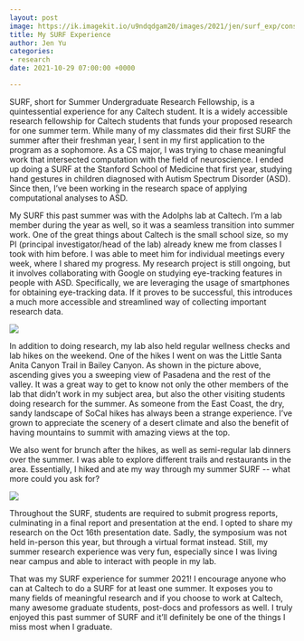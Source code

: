 ```yaml
---
layout: post
image: https://ik.imagekit.io/u9ndqdgam20/images/2021/jen/surf_exp/consult3.jpeg
title: My SURF Experience
author: Jen Yu
categories:
- research
date: 2021-10-29 07:00:00 +0000

---
```

SURF, short for Summer Undergraduate Research Fellowship, is a quintessential experience for any Caltech student. It is a widely accessible research fellowship for Caltech students that funds your proposed research for one summer term. While many of my classmates did their first SURF the summer after their freshman year, I sent in my first application to the program as a sophomore. As a CS major, I was trying to chase meaningful work that intersected computation with the field of neuroscience. I ended up doing a SURF at the Stanford School of Medicine that first year, studying hand gestures in children diagnosed with Autism Spectrum Disorder (ASD). Since then, I’ve been working in the research space of applying computational analyses to ASD.

My SURF this past summer was with the Adolphs lab at Caltech. I’m a lab member during the year as well, so it was a seamless transition into summer work. One of the great things about Caltech is the small school size, so my PI (principal investigator/head of the lab) already knew me from classes I took with him before. I was able to meet him for individual meetings every week, where I shared my progress. My research project is still ongoing, but it involves collaborating with Google on studying eye-tracking features in people with ASD. Specifically, we are leveraging the usage of smartphones for obtaining eye-tracking data. If it proves to be successful, this introduces a much more accessible and streamlined way of collecting important research data.

![](https://ik.imagekit.io/u9ndqdgam20/images/2021/jen/surf_exp/labhike+(1).jpeg)

In addition to doing research, my lab also held regular wellness checks and lab hikes on the weekend. One of the hikes I went on was the Little Santa Anita Canyon Trail in Bailey Canyon. As shown in the picture above, ascending gives you a sweeping view of Pasadena and the rest of the valley. It was a great way to get to know not only the other members of the lab that didn’t work in my subject area, but also the other visiting students doing research for the summer. As someone from the East Coast, the dry, sandy landscape of SoCal hikes has always been a strange experience. I’ve grown to appreciate the scenery of a desert climate and also the benefit of having mountains to summit with amazing views at the top.

We also went for brunch after the hikes, as well as semi-regular lab dinners over the summer. I was able to explore different trails and restaurants in the area. Essentially, I hiked and ate my way through my summer SURF -- what more could you ask for?

![](https://ik.imagekit.io/u9ndqdgam20/images/2021/jen/surf_exp/zoomscreen+(1).png)

Throughout the SURF, students are required to submit progress reports, culminating in a final report and presentation at the end. I opted to share my research on the Oct 16th presentation date. Sadly, the symposium was not held in-person this year, but through a virtual format instead. Still, my summer research experience was very fun, especially since I was living near campus and able to interact with people in my lab.

That was my SURF experience for summer 2021! I encourage anyone who can at Caltech to do a SURF for at least one summer. It exposes you to many fields of meaningful research and if you choose to work at Caltech, many awesome graduate students, post-docs and professors as well. I truly enjoyed this past summer of SURF and it’ll definitely be one of the things I miss most when I graduate.